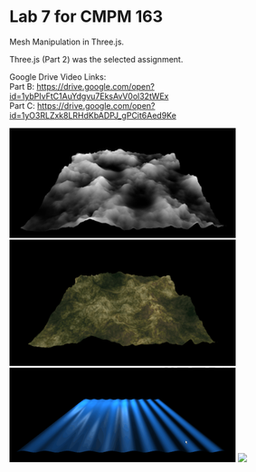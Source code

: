# Lab 7 for CMPM 163
Mesh Manipulation in Three.js.

Three.js (Part 2) was the selected assignment.

Google Drive Video Links:  
Part B: https://drive.google.com/open?id=1ybPIvFtC1AuYdgvu7EksAvV0ol32tWEx  
Part C: https://drive.google.com/open?id=1yO3RLZxk8LRHdKbADPJ_gPCit6Aed9Ke

<img src="images/lab7part1heightmap.png" width="400">
<img src="images/lab7part1texturemap.png" width="400">
<img src="images/lab7part2demo.gif" width="400">
<img src="images/lab7part3demo.gif" width="400">
